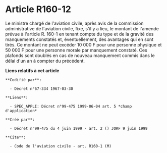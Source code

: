 # Article R160-12

Le ministre chargé de l'aviation civile, après avis de la commission administrative de l'aviation civile, fixe, s'il y a
lieu, le montant de l'amende prévue à l'article R. 160-1 en tenant compte du type et de la gravité des manquements constatés
et, éventuellement, des avantages qui en sont tirés. Ce montant ne peut excéder 10 000 F pour une personne physique et 50 000
F pour une personne morale par manquement constaté. Ces plafonds sont doublés en cas de nouveau manquement commis dans le
délai d'un an à compter du précédent.

**Liens relatifs à cet article**

	**Codifié par**:

	  - Décret n°67-334 1967-03-30

	**Liens**:

	  - SPEC_APPLI: Décret n°99-475 1999-06-04 art. 5 *champ d'application*

	**Créé par**:

	  - Décret n°99-475 du 4 juin 1999 - art. 2 () JORF 9 juin 1999

	**Cite**:

	  - Code de l'aviation civile - art. R160-1 (M)
